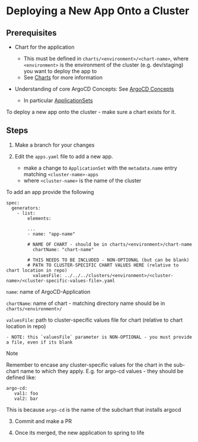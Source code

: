 # Deploying a New App Onto a Cluster

## Prerequisites 

- Chart for the application
  - This must be defined in `charts/<environment>/<chart-name>`, where `<environment>` is the environment of the cluster (e.g. dev/staging) you want to deploy the app to
  - See [Charts](charts.md) for more information


- Understanding of core ArgoCD Concepts: See [ArgoCD Concepts](https://argo-cd.readthedocs.io/en/stable/core_concepts/)
  - In particular [ApplicationSets](https://argo-cd.readthedocs.io/en/stable/operator-manual/applicationset/applicationset-specification/) 

To deploy a new app onto the cluster - make sure a chart exists for it.  

## Steps

1. Make a branch for your changes

2. Edit the `apps.yaml` file to add a new app. 
   - make a change to `ApplicationSet` with the `metadata.name` entry matching `<cluster-name>-apps` 
   - where `<cluster-name>` is the name of the cluster

To add an app provide the following
```
spec:
  generators:
    - list:
        elements:

        ...
        - name: "app-name" 

        # NAME OF CHART - should be in charts/<environment>/chart-name
          chartName: "chart-name" 

        # THIS NEEDS TO BE INCLUDED - NON-OPTIONAL (but can be blank)
        # PATH TO CLUSTER-SPECIFIC CHART VALUES HERE (relative to chart location in repo)
          valuesFile: ../../../clusters/<environment>/<cluster-name>/<cluster-specific-values-file>.yaml

```

`name`: name of ArgoCD-Application

`chartName`: name of chart - matching directory name should be in `charts/<environment>/`

`valuesFile`: path to cluster-specific values file for chart (relative to chart location in repo)

    - NOTE: this `valuesFile` parameter is NON-OPTIONAL - you must provide a file, even if its blank

> [!NOTE]
> Remember to encase any cluster-specific values for the chart in the sub-chart name to which they apply. E.g. for argo-cd values - they should be defined like: 

```
argo-cd:
   val1: foo
   val2: bar
```

This is because `argo-cd` is the name of the subchart that installs argocd

3. Commit and make a PR

4. Once its merged, the new application to spring to life